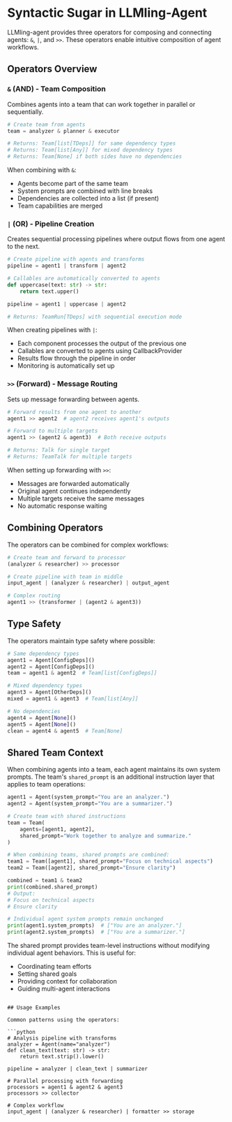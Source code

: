 # Syntactic Sugar in LLMling-Agent

LLMling-agent provides three operators for composing and connecting agents: `&`, `|`, and `>>`. These operators enable intuitive composition of agent workflows.

## Operators Overview

### `&` (AND) - Team Composition
Combines agents into a team that can work together in parallel or sequentially.

```python
# Create team from agents
team = analyzer & planner & executor

# Returns: Team[list[TDeps]] for same dependency types
# Returns: Team[list[Any]] for mixed dependency types
# Returns: Team[None] if both sides have no dependencies
```

When combining with `&`:
- Agents become part of the same team
- System prompts are combined with line breaks
- Dependencies are collected into a list (if present)
- Team capabilities are merged

### `|` (OR) - Pipeline Creation
Creates sequential processing pipelines where output flows from one agent to the next.

```python
# Create pipeline with agents and transforms
pipeline = agent1 | transform | agent2

# Callables are automatically converted to agents
def uppercase(text: str) -> str:
    return text.upper()

pipeline = agent1 | uppercase | agent2

# Returns: TeamRun[TDeps] with sequential execution mode
```

When creating pipelines with `|`:
- Each component processes the output of the previous one
- Callables are converted to agents using CallbackProvider
- Results flow through the pipeline in order
- Monitoring is automatically set up

### `>>` (Forward) - Message Routing
Sets up message forwarding between agents.

```python
# Forward results from one agent to another
agent1 >> agent2  # agent2 receives agent1's outputs

# Forward to multiple targets
agent1 >> (agent2 & agent3)  # Both receive outputs

# Returns: Talk for single target
# Returns: TeamTalk for multiple targets
```

When setting up forwarding with `>>`:
- Messages are forwarded automatically
- Original agent continues independently
- Multiple targets receive the same messages
- No automatic response waiting

## Combining Operators

The operators can be combined for complex workflows:

```python
# Create team and forward to processor
(analyzer & researcher) >> processor

# Create pipeline with team in middle
input_agent | (analyzer & researcher) | output_agent

# Complex routing
agent1 >> (transformer | (agent2 & agent3))
```

## Type Safety

The operators maintain type safety where possible:

```python
# Same dependency types
agent1 = Agent[ConfigDeps]()
agent2 = Agent[ConfigDeps]()
team = agent1 & agent2  # Team[list[ConfigDeps]]

# Mixed dependency types
agent3 = Agent[OtherDeps]()
mixed = agent1 & agent3  # Team[list[Any]]

# No dependencies
agent4 = Agent[None]()
agent5 = Agent[None]()
clean = agent4 & agent5  # Team[None]
```

## Shared Team Context

When combining agents into a team, each agent maintains its own system prompts. The team's `shared_prompt` is an additional instruction layer that applies to team operations:

```python
agent1 = Agent(system_prompt="You are an analyzer.")
agent2 = Agent(system_prompt="You are a summarizer.")

# Create team with shared instructions
team = Team(
    agents=[agent1, agent2],
    shared_prompt="Work together to analyze and summarize."
)

# When combining teams, shared prompts are combined:
team1 = Team([agent1], shared_prompt="Focus on technical aspects")
team2 = Team([agent2], shared_prompt="Ensure clarity")

combined = team1 & team2
print(combined.shared_prompt)
# Output:
# Focus on technical aspects
# Ensure clarity

# Individual agent system prompts remain unchanged
print(agent1.system_prompts)  # ["You are an analyzer."]
print(agent2.system_prompts)  # ["You are a summarizer."]
```

The shared prompt provides team-level instructions without modifying individual agent behaviors. This is useful for:
- Coordinating team efforts
- Setting shared goals
- Providing context for collaboration
- Guiding multi-agent interactions
```

## Usage Examples

Common patterns using the operators:

```python
# Analysis pipeline with transforms
analyzer = Agent(name="analyzer")
def clean_text(text: str) -> str:
    return text.strip().lower()

pipeline = analyzer | clean_text | summarizer

# Parallel processing with forwarding
processors = agent1 & agent2 & agent3
processors >> collector

# Complex workflow
input_agent | (analyzer & researcher) | formatter >> storage
```
